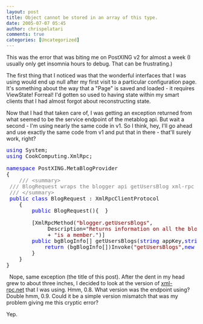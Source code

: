 ```yaml
---
layout: post
title: Object cannot be stored in an array of this type.
date: 2005-07-07 05:45
author: chrispelatari
comments: true
categories: [Uncategorized]
---
```

This was the error that was biting me on PostXING v2 for almost a week (I
usually only get insomnia hours to debug. That can be frustrating.)

The first thing that I noticed was that the wonderful interfaces that I was
using would end up null after my first visit to a particular configuration page.
It's something about the way that a "Page" is saved and loaded - it requires
ViewState! Forreal! I'd gotten so used to having state within my smart clients
that I had almost forgot about reconstructing state.

Now that I had that taken care of, I was getting an exception returned from
what seemed to be the service endpoint of the metablog api. But wait a second -
I'm using nearly the same code in v1. So I think, hey, I'll go ahead and use
exactly the same code from v1 and put that in there - that'll surely work,
right?
<pre><span style="color:blue;">using</span> System;
<span style="color:blue;">using</span> CookComputing.XmlRpc;

<span style="color:blue;">namespace</span> PostXING.MetaBlogProvider
{
	<span style="color:gray;">/// &lt;summary&gt;
</span>	<span style="color:gray;">/// BlogRequest wraps the blogger api getUsersBlog xml-rpc method.
</span>	<span style="color:gray;">/// &lt;/summary&gt;
</span>	<span style="color:blue;">public</span> <span style="color:blue;">class</span> BlogRequest : XmlRpcClientProtocol
	{
		<span style="color:blue;">public</span> BlogRequest(){	}

		[XmlRpcMethod(<span style="color:maroon;">"blogger.getUsersBlogs"</span>,
			 Description=<span style="color:maroon;">"Returns information on all the blogs a given user "</span>
			 + <span style="color:maroon;">"is a member."</span>)]
		<span style="color:blue;">public</span> bgBlogInfo[] getUsersBlogs(<span style="color:blue;">string</span> appKey,<span style="color:blue;">string</span> username,<span style="color:blue;">string</span> password) {
			<span style="color:blue;">return</span> (bgBlogInfo[])Invoke(<span style="color:maroon;">"getUsersBlogs"</span>,<span style="color:blue;">new</span> <span style="color:blue;">object</span>[]{appKey,username,password});
		}
	}
}</pre>
&nbsp;
Nope, same exception (the title of
this post). After the dent in my head grew to about three inches, I decided to
look at the version of <a href="http://xml-rpc.net">xml-rpc.net</a> that I
was using. Hmm, 0.8. What version was the endpoint using? Double hmm, 0.9. Could
it be a simple version mismatch that was my problem giving me this cryptic
error?

Yep.</span>
